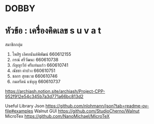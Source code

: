 # DOBBY
# หัวข้อ : เครื่องคิดเลข s u v a t
สมาชิกกลุ่ม
1. ไพสิฐ เลิศอนันต์พิพัฒน์ 660612155
2. กรณ์ ศรีวัฒนะ 660610738
3. กัญญาวีย์ ศรีแท่นแก้ว 660610741
4. ณัชชา คำปวง 660610751
5. ชลกร สุทธเวช 660610746
6. กมลรัตน์ แซ่บุญ 660610737

https://archiash.notion.site/archiash/Project-CPP-952f912e54c345b7a3d771a66bc813d2

Useful Library
Json
https://github.com/nlohmann/json?tab=readme-ov-file#examples
Walnut GUI
https://github.com/StudioCherno/Walnut
MicroTex
https://github.com/NanoMichael/MicroTeX
